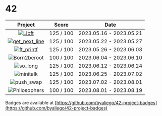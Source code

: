 # 42

| Project | Score | Date |
| :---: | :---: | :---: |
| [![Libft](https://github.com/K4-R4/42-project-badges/blob/main/badges/libftm.png)](https://github.com/K4-R4/libft) | 125 / 100 | 2023.05.16 - 2023.05.21 |
| [![get_next_line](https://github.com/K4-R4/42-project-badges/blob/main/badges/get_next_linem.png)](https://github.com/K4-R4/get-next-line) | 125 / 100 | 2023.05.22 - 2023.05.27 |
| [![ft_printf](https://github.com/K4-R4/42-project-badges/blob/main/badges/ft_printfm.png)](https://github.com/K4-R4/ft-printf) | 125 / 100 | 2023.05.26 - 2023.06.03 |
| ![Born2beroot](https://github.com/K4-R4/42-project-badges/blob/main/badges/born2beroote.png) | 100 / 100 | 2023.06.04 - 2023.06.10 |
| ![so_long](https://github.com/K4-R4/42-project-badges/blob/main/badges/so_longm.png) | 125 / 100 | 2023.06.12 - 2023.06.24 |
| ![minitalk](https://github.com/K4-R4/42-project-badges/blob/main/badges/minitalkm.png) | 125 / 100 | 2023.06.25 - 2023.07.02 |
| ![push_swap](https://github.com/K4-R4/42-project-badges/blob/main/badges/push_swapm.png) | 125 / 100 | 2023.07.02 - 2023.08.01 |
| ![Philosophers](https://github.com/K4-R4/42-project-badges/blob/main/badges/philosopherse.png) | 100 / 100 | 2023.08.01 - 2023.08.19 |

Badges are available at [https://github.com/byaliego/42-project-badges](https://github.com/byaliego/42-project-badges)

